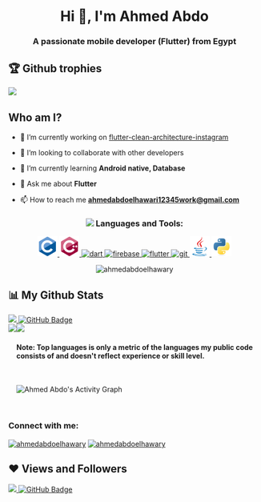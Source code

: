 <h1 align="center">Hi 👋, I'm Ahmed Abdo</h1>
<h3 align="center">A passionate mobile developer (Flutter) from Egypt</h3>

<!-- <img align="center" alt="Coding" width="400" src="https://phptravels.com/assets/img/coding.gif">
 -->
 ## 🏆 Github trophies
 
<a href="https://github.com/ryo-ma/github-profile-trophy">
  <img width=800 src="https://github-profile-trophy.vercel.app/?username=ahmedabdoelhawary&column=8&theme=onestar&no-frame=true"/>
</a>

## Who am I?

- 🔭 I’m currently working on [flutter-clean-architecture-instagram](https://github.com/AhmedAbdoElhawary/flutter-clean-architecture-instagram)
- 👯 I’m looking to collaborate with other developers
- 🌱 I’m currently learning **Android native, Database**

- 💬 Ask me about **Flutter**

- 📫 How to reach me **ahmedabdoelhawari12345work@gmail.com**

<h3 align="center"><img src="https://media.giphy.com/media/WUlplcMpOCEmTGBtBW/giphy.gif" width="50"> Languages and Tools:</h3>
<p align="center"> <a href="https://www.cprogramming.com/" target="_blank" rel="noreferrer"> <img src="https://raw.githubusercontent.com/devicons/devicon/master/icons/c/c-original.svg" alt="c" width="40" height="40"/> </a> <a href="https://www.w3schools.com/cpp/" target="_blank" rel="noreferrer"> <img src="https://raw.githubusercontent.com/devicons/devicon/master/icons/cplusplus/cplusplus-original.svg" alt="cplusplus" width="40" height="40"/> </a> <a href="https://dart.dev" target="_blank" rel="noreferrer"> <img src="https://www.vectorlogo.zone/logos/dartlang/dartlang-icon.svg" alt="dart" width="40" height="40"/> </a> <a href="https://firebase.google.com/" target="_blank" rel="noreferrer"> <img src="https://www.vectorlogo.zone/logos/firebase/firebase-icon.svg" alt="firebase" width="40" height="40"/> </a> <a href="https://flutter.dev" target="_blank" rel="noreferrer"> <img src="https://www.vectorlogo.zone/logos/flutterio/flutterio-icon.svg" alt="flutter" width="40" height="40"/> </a> <a href="https://git-scm.com/" target="_blank" rel="noreferrer"> <img src="https://www.vectorlogo.zone/logos/git-scm/git-scm-icon.svg" alt="git" width="40" height="40"/> </a> <a href="https://www.java.com" target="_blank" rel="noreferrer"> <img src="https://raw.githubusercontent.com/devicons/devicon/master/icons/java/java-original.svg" alt="java" width="40" height="40"/> </a> <a href="https://www.python.org" target="_blank" rel="noreferrer"> <img src="https://raw.githubusercontent.com/devicons/devicon/master/icons/python/python-original.svg" alt="python" width="40" height="40"/> </a> </p>

<p align="center">
        <img title="🔥 Get streak stats for your profile at git.io/streak-stats" alt="ahmedabdoelhawary" src="https://github-readme-streak-stats.herokuapp.com/?user=ahmedabdoelhawary&theme=black-ice&hide_border=true&stroke=0000&background=060A0CD0"/>
    </a>
</p>

## 📊 My Github Stats
<a href="https://github.com/Meghna-DAS/github-profile-views-counter">
    <img src="https://komarev.com/ghpvc/?username=ahmedabdoelhawary">
</a>
<a href="https://github.com/ahmedabdoelhawary?tab=followers"><img src="https://img.shields.io/github/followers/ahmedabdoelhawary?label=Followers&style=social" alt="GitHub Badge"></a>
<br/>

<div>
  <img height="185" align="left" src="https://github-readme-stats.vercel.app/api?username=ahmedabdoelhawary&show_icons=true&count_private=true&theme=react&hide_border=true&bg_color=0D1117" />
  <img src="https://github-readme-stats.vercel.app/api/top-langs/?username=ahmedabdoelhawary&langs_count=8&count_private=true&layout=compact&theme=react&hide_border=true&bg_color=0D1117" />
</div>
 
#### Note: Top languages is only a metric of the languages my public code consists of and doesn't reflect experience or skill level.

<br/>

<img alt="Ahmed Abdo's Activity Graph" src="https://activity-graph.herokuapp.com/graph?username=ahmedabdoelhawary&bg_color=0D1117&color=5BCDEC&line=5BCDEC&point=FFFFFF&hide_border=true" /></a>

<br/>

<h3 align="left">Connect with me:</h3>
<p align="left">
<a href="https://linkedin.com/in/ahmedabdoelhawary" target="blank"><img align="center" src="https://raw.githubusercontent.com/rahuldkjain/github-profile-readme-generator/master/src/images/icons/Social/linked-in-alt.svg" alt="ahmedabdoelhawary" height="30" width="40" /></a>
<a href="https://www.leetcode.com/ahmedabdoelhawary" target="blank"><img align="center" src="https://raw.githubusercontent.com/rahuldkjain/github-profile-readme-generator/master/src/images/icons/Social/leet-code.svg" alt="ahmedabdoelhawary" height="30" width="40" /></a>
</p>

## ❤ Views and Followers
<a href="https://github.com/Meghna-DAS/github-profile-views-counter">
    <img src="https://komarev.com/ghpvc/?username=ahmedabdoelhawary">
</a>
<a href="https://github.com/ahmedabdoelhawary?tab=followers"><img src="https://img.shields.io/github/followers/ahmedabdoelhawary?label=Followers&style=social" alt="GitHub Badge"></a>

